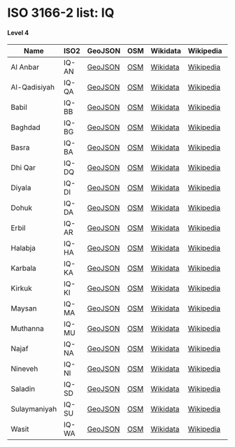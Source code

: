 # ISO 3166-2 list: IQ


#### Level 4
Name | ISO2 | GeoJSON | OSM | Wikidata | Wikipedia | population 
--- | --- | --- | --- | --- | --- | --: 
Al Anbar | IQ-AN | [GeoJSON](../../export/geojson/q8/iso2/IQ/IQ-AN.geojson) | [OSM](https://www.openstreetmap.org/relation/3242292) | [Wikidata](https://www.wikidata.org/wiki/Q187334) | [Wikipedia](http://en.wikipedia.org/wiki/en%3AAl%20Anbar%20Governorate) | 1,483,359
Al-Qadisiyah | IQ-QA | [GeoJSON](../../export/geojson/q8/iso2/IQ/IQ-QA.geojson) | [OSM](https://www.openstreetmap.org/relation/3244377) | [Wikidata](https://www.wikidata.org/wiki/Q62987) | [Wikipedia](http://en.wikipedia.org/wiki/ar%3A%D9%85%D8%AD%D8%A7%D9%81%D8%B8%D8%A9%20%D8%A7%D9%84%D9%82%D8%A7%D8%AF%D8%B3%D9%8A%D8%A9) | 1,077,614
Babil | IQ-BB | [GeoJSON](../../export/geojson/q8/iso2/IQ/IQ-BB.geojson) | [OSM](https://www.openstreetmap.org/relation/3244378) | [Wikidata](https://www.wikidata.org/wiki/Q59202) | [Wikipedia](http://en.wikipedia.org/wiki/ar%3A%D9%85%D8%AD%D8%A7%D9%81%D8%B8%D8%A9%20%D8%A8%D8%A7%D8%A8%D9%84) | 2,000,000
Baghdad | IQ-BG | [GeoJSON](../../export/geojson/q8/iso2/IQ/IQ-BG.geojson) | [OSM](https://www.openstreetmap.org/relation/3242293) | [Wikidata](https://www.wikidata.org/wiki/Q191075) | [Wikipedia](http://en.wikipedia.org/wiki/en%3ABaghdad%20Governorate) | 9,500,000
Basra | IQ-BA | [GeoJSON](../../export/geojson/q8/iso2/IQ/IQ-BA.geojson) | [OSM](https://www.openstreetmap.org/relation/3244379) | [Wikidata](https://www.wikidata.org/wiki/Q193551) | [Wikipedia](http://en.wikipedia.org/wiki/en%3ABasra%20Governorate) | 2,405,434
Dhi Qar | IQ-DQ | [GeoJSON](../../export/geojson/q8/iso2/IQ/IQ-DQ.geojson) | [OSM](https://www.openstreetmap.org/relation/3244380) | [Wikidata](https://www.wikidata.org/wiki/Q215649) | [Wikipedia](http://en.wikipedia.org/wiki/en%3ADhi%20Qar%20Governorate) | 1,744,398
Diyala | IQ-DI | [GeoJSON](../../export/geojson/q8/iso2/IQ/IQ-DI.geojson) | [OSM](https://www.openstreetmap.org/relation/3242294) | [Wikidata](https://www.wikidata.org/wiki/Q217075) | [Wikipedia](http://en.wikipedia.org/wiki/en%3ADiyala%20Governorate) | 1,371,035
Dohuk | IQ-DA | [GeoJSON](../../export/geojson/q8/iso2/IQ/IQ-DA.geojson) | [OSM](https://www.openstreetmap.org/relation/2969732) | [Wikidata](https://www.wikidata.org/wiki/Q189541) | [Wikipedia](http://en.wikipedia.org/wiki/en%3ADohuk%20Governorate) | 1,423,114
Erbil | IQ-AR | [GeoJSON](../../export/geojson/q8/iso2/IQ/IQ-AR.geojson) | [OSM](https://www.openstreetmap.org/relation/2969761) | [Wikidata](https://www.wikidata.org/wiki/Q213189) | [Wikipedia](http://en.wikipedia.org/wiki/ckb%3A%D9%BE%D8%A7%D8%B1%DB%8E%D8%B2%DA%AF%D8%A7%DB%8C%20%DA%BE%DB%95%D9%88%D9%84%DB%8E%D8%B1) | 1,532,081
Halabja | IQ-HA | [GeoJSON](../../export/geojson/q8/iso2/IQ/IQ-HA.geojson) | [OSM](https://www.openstreetmap.org/relation/3826029) | [Wikidata](https://www.wikidata.org/wiki/Q15631321) | [Wikipedia](http://en.wikipedia.org/wiki/ckb%3A%DA%BE%DB%95%DA%B5%DB%95%D8%A8%D8%AC%DB%95) | 105,600
Karbala | IQ-KA | [GeoJSON](../../export/geojson/q8/iso2/IQ/IQ-KA.geojson) | [OSM](https://www.openstreetmap.org/relation/3244381) | [Wikidata](https://www.wikidata.org/wiki/Q214104) | [Wikipedia](http://en.wikipedia.org/wiki/ar%3A%D9%83%D8%B1%D8%A8%D9%84%D8%A7%D8%A1%20%28%D9%85%D8%AD%D8%A7%D9%81%D8%B8%D8%A9%29) | 1,370,000
Kirkuk | IQ-KI | [GeoJSON](../../export/geojson/q8/iso2/IQ/IQ-KI.geojson) | [OSM](https://www.openstreetmap.org/relation/2969788) | [Wikidata](https://www.wikidata.org/wiki/Q193268) | [Wikipedia](http://en.wikipedia.org/wiki/ar%3A%D9%83%D8%B1%D9%83%D9%88%D9%83_%28%D9%85%D8%AD%D8%A7%D9%81%D8%B8%D8%A9%29) | 1,325,853
Maysan | IQ-MA | [GeoJSON](../../export/geojson/q8/iso2/IQ/IQ-MA.geojson) | [OSM](https://www.openstreetmap.org/relation/3244382) | [Wikidata](https://www.wikidata.org/wiki/Q213170) | [Wikipedia](http://en.wikipedia.org/wiki/en%3AMaysan%20Governorate) | 922,890
Muthanna | IQ-MU | [GeoJSON](../../export/geojson/q8/iso2/IQ/IQ-MU.geojson) | [OSM](https://www.openstreetmap.org/relation/3244383) | [Wikidata](https://www.wikidata.org/wiki/Q212761) | [Wikipedia](http://en.wikipedia.org/wiki/en%3AMuthanna%20Governorate) | 683,126
Najaf | IQ-NA | [GeoJSON](../../export/geojson/q8/iso2/IQ/IQ-NA.geojson) | [OSM](https://www.openstreetmap.org/relation/3244384) | [Wikidata](https://www.wikidata.org/wiki/Q192882) | [Wikipedia](http://en.wikipedia.org/wiki/en%3ANajaf%20Governorate) | 1,221,228
Nineveh | IQ-NI | [GeoJSON](../../export/geojson/q8/iso2/IQ/IQ-NI.geojson) | [OSM](https://www.openstreetmap.org/relation/2969789) | [Wikidata](https://www.wikidata.org/wiki/Q189352) | [Wikipedia](http://en.wikipedia.org/wiki/en%3ANineveh%20Province) | 3,106,948
Saladin | IQ-SD | [GeoJSON](../../export/geojson/q8/iso2/IQ/IQ-SD.geojson) | [OSM](https://www.openstreetmap.org/relation/3242295) | [Wikidata](https://www.wikidata.org/wiki/Q190131) | [Wikipedia](http://en.wikipedia.org/wiki/en%3ASaladin%20Governorate) | 1,337,786
Sulaymaniyah | IQ-SU | [GeoJSON](../../export/geojson/q8/iso2/IQ/IQ-SU.geojson) | [OSM](https://www.openstreetmap.org/relation/2969790) | [Wikidata](https://www.wikidata.org/wiki/Q191204) | [Wikipedia](http://en.wikipedia.org/wiki/ckb%3A%D8%B3%D9%84%DB%8E%D9%85%D8%A7%D9%86%DB%8C) | 656,100
Wasit | IQ-WA | [GeoJSON](../../export/geojson/q8/iso2/IQ/IQ-WA.geojson) | [OSM](https://www.openstreetmap.org/relation/3244385) | [Wikidata](https://www.wikidata.org/wiki/Q189747) | [Wikipedia](http://en.wikipedia.org/wiki/en%3AWasit%20Governorate) | 1,149,059
